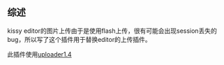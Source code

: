 ## 综述
kissy editor的图片上传由于是使用flash上传，很有可能会出现session丢失的bug，所以写了这个插件用于替换editor的上传插件。

此插件使用[uploader1.4](http://gallery.kissyui.com/uploader/1.4/guide/index.html)


